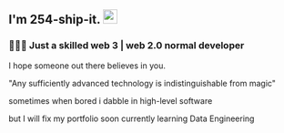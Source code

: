 <h2> I'm 254-ship-it. <img src="https://github.com/souvikguria98/souvikguria98/blob/master/Hi.gif" width="25"></h2>

<h3> 👨🏻‍💻 Just a skilled web 3 | web 2.0 normal developer  </h3>

I hope someone out there believes in you.

"Any sufficiently advanced technology is indistinguishable from magic"



sometimes when bored i dabble in high-level software

but I will fix my portfolio soon currently learning Data Engineering 

